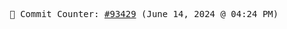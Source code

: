 <p align="center">
    <samp>
        📮 Commit Counter: <a href="https://github.com/Javascript-void0/Javascript-void0/commits/main">#93429</a> (June 14, 2024 @ 04:24 PM)
    </samp>
</p>